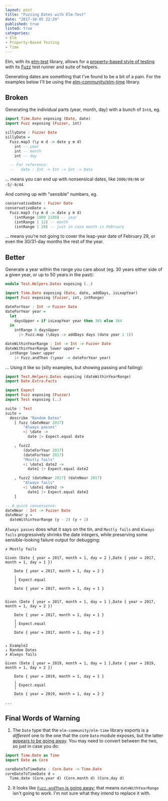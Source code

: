 ```yaml
---
layout: post
title: "Fuzzing Dates with Elm-Test"
date: "2017-10-05 22:29"
published: true
listed: true
categories:
- Elm
- Property-Based Testing
- Time
---
```


Elm, with its [elm-test](https://github.com/elm-community/elm-test) library, allows for a [property-based style of testing](/talks/2016/06/property-based-testing) with its [Fuzz](package.elm-lang.org/packages/elm-community/elm-test/latest/Fuzz) test runner and suite of helpers.

Generating dates are something that I've found to be a bit of a pain. For the examples below I'll be using the [elm-community/elm-time](https://github.com/elm-community/elm-time) library.


## Broken

Generating the individual parts (year, month, day) with a bunch of `Int`s, eg.

```haskell
import Time.Date exposing (Date, date)
import Fuzz exposing (Fuzzer, int)

sillyDate : Fuzzer Date
sillyDate =
  Fuzz.map3 (\y m d -> date y m d)
    int -- year
    int -- month
    int -- day

  -- For reference:
  --   date : Int -> Int -> Int -> Date
```

... means you can end up with nonsensical dates, like `2000/99/06` or `-5/-9/44`.

And coming up with "sensible" numbers, eg.

```haskell
conservativeDate : Fuzzer Date
conservativeDate =
  Fuzz.map3 (\y m d -> date y m d)
    (intRange 1900 2100) -- year
    (intRange 1 12) -- month
    (intRange 1 28) -- just in case month is February
```

... means you're not going to cover the leap-year date of February 29, or even the 30/31-day months the rest of the year.


## Better

Generate a year within the range you care about (eg. 30 years either side of a given year, or up to 50 years in the past):

```haskell
module Test.Helpers.Dates exposing (..)

import Time.Date exposing (Date, date, addDays, isLeapYear)
import Fuzz exposing (Fuzzer, int, intRange)

dateForYear : Int -> Fuzzer Date
dateForYear year =
  let
    daysUpper = if isLeapYear year then 365 else 364
  in
    intRange 0 daysUpper
      |> Fuzz.map (\days -> addDays days (date year 1 1))

dateWithinYearRange : Int -> Int -> Fuzzer Date
dateWithinYearRange lower upper =
  intRange lower upper
    |> Fuzz.andThen (\year -> dateForYear year)
```

... Using it like so (silly examples, but showing passing and failing):

```haskell
import Test.Helpers.Dates exposing (dateWithinYearRange)
import Date.Extra.Facts

import Expect
import Fuzz exposing (Fuzzer)
import Test exposing (..)

suite : Test
suite =
  describe "Random Dates"
    [ fuzz (dateNear 2017)
        "Always passes"
        <| \date ->
          date |> Expect.equal date

    , fuzz2
        (dateForYear 2017)
        (dateForYear 2017)
        "Mostly fails"
        <| \date1 date2 ->
          date1 |> Expect.equal date2

    , fuzz2 (dateNear 2017) (dateNear 2017)
        "Always fails"
        <| \date1 date2 ->
          date1 |> Expect.equal date2
    ]

-- A quick convenience:
dateNear : Int -> Fuzzer Date
dateNear y =
  dateWithinYearRange (y - 2) (y + 2)
```

`Always passes` does what it says on the tin, and `Mostly fails` and `Always fails` progressively shrinks the date integers, while preserving some sensible-looking failure output for debugging:

```
✗ Mostly fails

Given (Date { year = 2017, month = 1, day = 2 },Date { year = 2017, month = 1, day = 1 })

    Date { year = 2017, month = 1, day = 2 }
    ╷
    │ Expect.equal
    ╵
    Date { year = 2017, month = 1, day = 1 }


Given (Date { year = 2017, month = 1, day = 1 },Date { year = 2017, month = 1, day = 2 })

    Date { year = 2017, month = 1, day = 1 }
    ╷
    │ Expect.equal
    ╵
    Date { year = 2017, month = 1, day = 2 }


↓ Example2
↓ Random Dates
✗ Always fails

Given (Date { year = 2019, month = 1, day = 1 },Date { year = 2019, month = 1, day = 2 })

    Date { year = 2019, month = 1, day = 1 }
    ╷
    │ Expect.equal
    ╵
    Date { year = 2019, month = 1, day = 2 }

...
```



## Final Words of Warning

1) The `Date` type that the `elm-community/elm-time` library exports is a _different_ one to the one that the core `Date` module exposes, but the latter [appears to be going away](https://github.com/elm-lang/core/commit/a892fdf705f83523752c5469384e9880fbdfe3b1#diff-25d902c24283ab8cfbac54dfa101ad31). You may need to convert between the two, so just in case you do:  

```haskell
import Time.Date as Time
import Date as Core

coreDateToTimeDate : Core.Date -> Time.Date
coreDateToTimeDate d =
  Time.date (Core.year d) (Core.month d) (Core.day d)
```

2) It looks like [`Fuzz.andThen` is going away](https://github.com/elm-community/elm-test/pull/183); that means `dateWithYearRange` isn't going to work. I'm not sure what they intend to replace it with.
